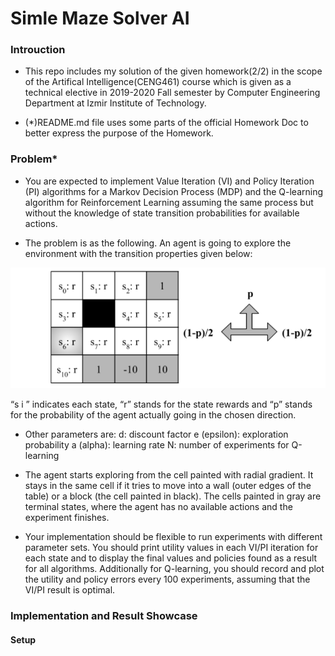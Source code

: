 # Simle Maze Solver AI

### Introuction

* This repo includes my solution of the given homework(2/2) in the scope of the Artifical Intelligence(CENG461) course which is given as a technical elective in 2019-2020 Fall semester by Computer Engineering Department at Izmir Institute of Technology.
    
* (*)README.md file uses some parts of the official Homework Doc to better express the purpose of the Homework.

### Problem*

* You are expected to implement Value Iteration (VI) and Policy Iteration (PI) algorithms for a Markov Decision Process (MDP) and the Q-learning algorithm for Reinforcement Learning
assuming the same process but without the knowledge of state transition probabilities for available actions.

* The problem is as the following. An agent is going to explore the environment with the transition
properties given below:

![alt text](https://github.com/feyil/Simple-Maze-Solver-AI/blob/master/screenshots/maze-problem-1.png "maze-problem-1")

“s​ i​ ” indicates each state, “r” stands for the state rewards and “p” stands for the probability of the
agent actually going in the chosen direction.

* Other parameters are:
    d: discount factor
    e (epsilon): exploration probability
    a (alpha): learning rate
    N: number of experiments for Q-learning

* The agent starts exploring from the cell painted with radial gradient. It stays in the same cell if it tries to move into a wall (outer edges of the table) or a block (the cell painted in black). The cells painted in gray are terminal states, where the agent has no available actions and the experiment finishes.

* Your implementation should be flexible to run experiments with different parameter sets. You should print utility values in each VI/PI iteration for each state and to display the final values and policies found as a result for all algorithms. Additionally for Q-learning, you should record and plot the utility and policy errors every 100 experiments, assuming that the VI/PI result is optimal.


### Implementation and Result Showcase


#### Setup

